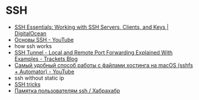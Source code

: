 # SSH
- [SSH Essentials: Working with SSH Servers, Clients, and Keys | DigitalOcean](https://www.digitalocean.com/community/tutorials/ssh-essentials-working-with-ssh-servers-clients-and-keys)
- [Основы SSH - YouTube](https://www.youtube.com/watch?v=sbVYRf_6Hvg)
- how ssh works
- [SSH Tunnel - Local and Remote Port Forwarding Explained With Examples - Trackets Blog](https://blog.trackets.com/2014/05/17/ssh-tunnel-local-and-remote-port-forwarding-explained-with-examples.html)
- [Самый удобный способ работы с файлами хостинга на macOS (sshfs + Automator) - YouTube](https://www.youtube.com/watch?v=TL6zMc8yDsI)
- ssh without static ip
- [SSH tricks](http://matt.might.net/articles/ssh-hacks/)
- [Памятка пользователям ssh / Хабрахабр](https://habrahabr.ru/post/122445/)
